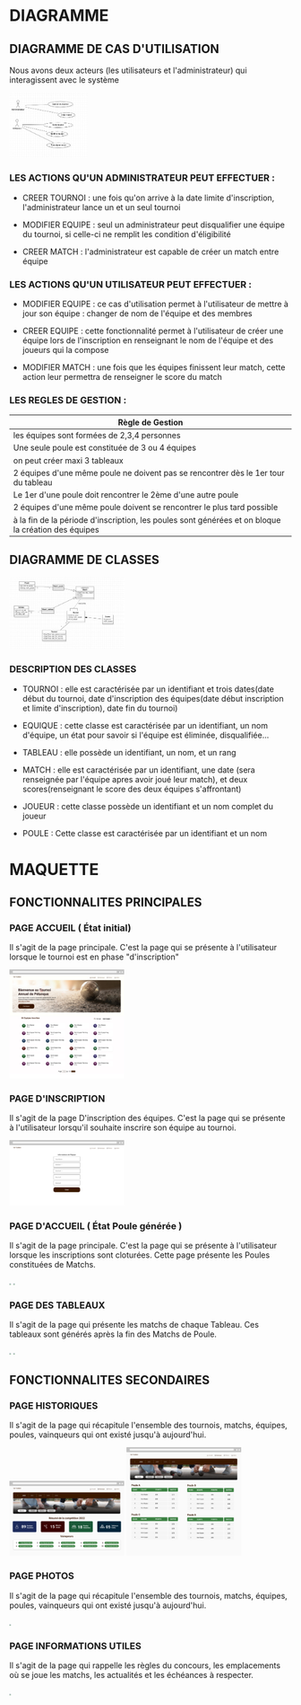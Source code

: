 # DIAGRAMME

## DIAGRAMME DE CAS D'UTILISATION

Nous avons deux acteurs (les utilisateurs et l'administrateur) qui interagissent avec le système

<img src="pictures/diagramme_de_cas_dutilisation.jpg" style="zoom:20%;" />

### LES ACTIONS QU'UN ADMINISTRATEUR PEUT EFFECTUER :

- CREER TOURNOI : une fois qu'on arrive à la date limite d'inscription, l'administrateur lance un et un seul tournoi

- MODIFIER EQUIPE : seul un administrateur peut disqualifier une équipe du tournoi, si celle-ci ne remplit les condition  d'éligibilité

- CREER MATCH : l'administrateur est capable de créer un match entre équipe

### LES ACTIONS QU'UN UTILISATEUR PEUT  EFFECTUER :

- MODIFIER EQUIPE : ce cas d'utilisation permet à l'utilisateur de mettre à jour son équipe : changer de nom de l'équipe et des membres

- CREER EQUIPE : cette fonctionnalité permet à l'utilisateur de créer une équipe lors de  l'inscription en renseignant le nom 
de l'équipe et des joueurs qui la compose

- MODIFIER MATCH  : une fois que les équipes finissent leur match, cette action leur permettra de renseigner le  score du match

### LES REGLES DE GESTION :

| Règle de Gestion                                             |
| ------------------------------------------------------------ |
| les équipes sont formées de 2,3,4 personnes                  |
| Une seule poule est constituée de 3 ou 4 équipes             |
| on peut créer maxi 3 tableaux                                |
| 2 équipes d'une même poule ne doivent pas se rencontrer dès le 1er tour du tableau |
| Le 1er d'une poule doit rencontrer le 2ème d'une autre poule |
| 2 équipes d'une même poule doivent se rencontrer le plus tard possible |
| à la fin de la période d'inscription, les poules sont générées et on bloque la création des équipes |

## DIAGRAMME DE CLASSES

<img src="pictures/diagramme_de_classes.jpg" style="zoom:20%;" />

### DESCRIPTION DES  CLASSES

- TOURNOI : elle est caractérisée par un identifiant et trois dates(date début du tournoi, date d'inscription des équipes(date début inscription et limite d'inscription), date fin du tournoi)

- EQUIQUE : cette classe est caractérisée par un identifiant, un nom d'équipe, un état pour savoir si l'équipe est éliminée, disqualifiée...

- TABLEAU : elle possède un identifiant, un nom, et un rang

- MATCH : elle est caractérisée par un identifiant, une date (sera renseignée par l'équipe apres avoir  joué leur match), et deux scores(renseignant le score des deux équipes s'affrontant)

- JOUEUR : cette classe possède un identifiant et un nom complet du  joueur

- POULE : Cette classe est caractérisée par un identifiant et un nom




# MAQUETTE

## FONCTIONNALITES PRINCIPALES

### PAGE ACCUEIL ( État initial)
Il s'agit de la page principale. C'est la page qui se présente à l'utilisateur lorsque le tournoi est en phase "d'inscription"

<img src="pictures/groupe1_tournoi_de_petanque_1.jpg" style="zoom:20%;" />

### PAGE D'INSCRIPTION
Il s'agit de la page D'inscription des équipes. C'est la page qui se présente à l'utilisateur lorsqu'il souhaite inscrire son équipe au tournoi.

<img src="pictures/groupe1_tournoi_de_petanque_2.jpg" style="zoom:20%;" />

### PAGE D'ACCUEIL ( État Poule générée )
Il s'agit de la page principale. C'est la page qui se présente à l'utilisateur lorsque les inscriptions sont cloturées. Cette page présente les Poules constituées de Matchs.

<img src="pictures/groupe1_tournoi_de_petanque_8.jpg" style="zoom:20%;" />

<img src="pictures/groupe1_tournoi_de_petanque_7.jpg" style="zoom:20%;" />

### PAGE DES  TABLEAUX 
Il s'agit de la page qui présente les matchs de chaque Tableau. Ces tableaux sont générés après la fin des Matchs de Poule.

<img src="pictures/groupe1_tournoi_de_petanque_6.jpg" style="zoom:20%;" />

<img src="pictures/groupe1_tournoi_de_petanque_5.jpg" style="zoom:20%;" />

## FONCTIONNALITES SECONDAIRES

### PAGE HISTORIQUES
Il s'agit de la page qui récapitule l'ensemble des tournois, matchs, équipes, poules, vainqueurs qui ont existé jusqu'à aujourd'hui.

<img src="pictures/groupe1_tournoi_de_petanque_3.jpg" style="zoom:20%;" />

<img src="pictures/groupe1_tournoi_de_petanque_4.jpg" style="zoom:20%;" />


### PAGE PHOTOS
Il s'agit de la page qui récapitule l'ensemble des tournois, matchs, équipes, poules, vainqueurs qui ont existé jusqu'à aujourd'hui.

<img src="pictures/groupe1_tournoi_de_petanque_9.jpg" style="zoom:20%;" />

### PAGE INFORMATIONS UTILES
Il s'agit de la page qui rappelle les règles du concours, les emplacements où se joue les matchs, les actualités et les échéances à respecter.

<img src="pictures/groupe1_tournoi_de_petanque_10.jpg" style="zoom:20%;" />
